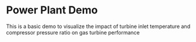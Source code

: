 # Power Plant Demo

This is a basic demo to visualize the impact of turbine inlet temperature and compressor pressure ratio on gas turbine performance 
